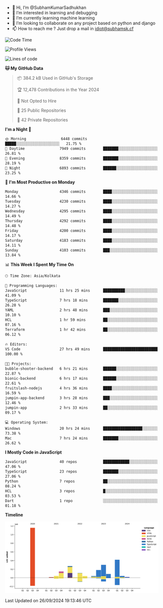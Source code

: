 - 👋 Hi, I’m @SubhamKumarSadhukhan
- 👀 I’m interested in learning and debugging
- 🌱 I’m currently learning machine learning
- 💞️ I’m looking to collaborate on any project based on python and django
- 📫 How to reach me ?
      Just drop a mail in idiot@subhamsk.cf

<!---
SubhamKumarSadhukhan/SubhamKumarSadhukhan is a ✨ special ✨ repository because its `README.md` (this file) appears on your GitHub profile.
You can click the Preview link to take a look at your changes.
--->


<!--START_SECTION:waka-->
![Code Time](http://img.shields.io/badge/Code%20Time-2%2C542%20hrs%2022%20mins-blue)

![Profile Views](http://img.shields.io/badge/Profile%20Views-6-blue)

![Lines of code](https://img.shields.io/badge/From%20Hello%20World%20I%27ve%20Written-2.8%20million%20lines%20of%20code-blue)

**🐱 My GitHub Data** 

> 📦 384.2 kB Used in GitHub's Storage 
 > 
> 🏆 12,478 Contributions in the Year 2024
 > 
> 🚫 Not Opted to Hire
 > 
> 📜 25 Public Repositories 
 > 
> 🔑 42 Private Repositories 
 > 
**I'm a Night 🦉** 

```text
🌞 Morning                6448 commits        █████░░░░░░░░░░░░░░░░░░░░   21.75 % 
🌆 Daytime                7949 commits        ███████░░░░░░░░░░░░░░░░░░   26.81 % 
🌃 Evening                8359 commits        ███████░░░░░░░░░░░░░░░░░░   28.19 % 
🌙 Night                  6893 commits        ██████░░░░░░░░░░░░░░░░░░░   23.25 % 
```
📅 **I'm Most Productive on Monday** 

```text
Monday                   4346 commits        ████░░░░░░░░░░░░░░░░░░░░░   14.66 % 
Tuesday                  4230 commits        ████░░░░░░░░░░░░░░░░░░░░░   14.27 % 
Wednesday                4295 commits        ████░░░░░░░░░░░░░░░░░░░░░   14.49 % 
Thursday                 4292 commits        ████░░░░░░░░░░░░░░░░░░░░░   14.48 % 
Friday                   4200 commits        ████░░░░░░░░░░░░░░░░░░░░░   14.17 % 
Saturday                 4183 commits        ████░░░░░░░░░░░░░░░░░░░░░   14.11 % 
Sunday                   4103 commits        ███░░░░░░░░░░░░░░░░░░░░░░   13.84 % 
```


📊 **This Week I Spent My Time On** 

```text
🕑︎ Time Zone: Asia/Kolkata

💬 Programming Languages: 
JavaScript               11 hrs 25 mins      ██████████░░░░░░░░░░░░░░░   41.09 % 
TypeScript               7 hrs 18 mins       ███████░░░░░░░░░░░░░░░░░░   26.28 % 
YAML                     2 hrs 48 mins       ███░░░░░░░░░░░░░░░░░░░░░░   10.10 % 
HCL                      1 hr 59 mins        ██░░░░░░░░░░░░░░░░░░░░░░░   07.16 % 
Terraform                1 hr 42 mins        ██░░░░░░░░░░░░░░░░░░░░░░░   06.12 % 

🔥 Editors: 
VS Code                  27 hrs 49 mins      █████████████████████████   100.00 % 

🐱‍💻 Projects: 
bubble-shooter-backend   6 hrs 21 mins       ██████░░░░░░░░░░░░░░░░░░░   22.87 % 
bionic-backend           6 hrs 17 mins       ██████░░░░░░░░░░░░░░░░░░░   22.61 % 
fruitslash-nodejs        4 hrs 36 mins       ████░░░░░░░░░░░░░░░░░░░░░   16.59 % 
jumpin-app-backend       3 hrs 28 mins       ███░░░░░░░░░░░░░░░░░░░░░░   12.46 % 
jumpin-app               2 hrs 33 mins       ██░░░░░░░░░░░░░░░░░░░░░░░   09.17 % 

💻 Operating System: 
Windows                  20 hrs 24 mins      ██████████████████░░░░░░░   73.38 % 
Mac                      7 hrs 24 mins       ███████░░░░░░░░░░░░░░░░░░   26.62 % 
```

**I Mostly Code in JavaScript** 

```text
JavaScript               40 repos            ████████████░░░░░░░░░░░░░   47.06 % 
TypeScript               23 repos            ███████░░░░░░░░░░░░░░░░░░   27.06 % 
Python                   7 repos             ██░░░░░░░░░░░░░░░░░░░░░░░   08.24 % 
HCL                      3 repos             █░░░░░░░░░░░░░░░░░░░░░░░░   03.53 % 
Dart                     1 repo              ░░░░░░░░░░░░░░░░░░░░░░░░░   01.18 % 
```



**Timeline**

![Lines of Code chart](https://raw.githubusercontent.com/SubhamKumarSadhukhan/SubhamKumarSadhukhan/main/assets/bar_graph.png)


 Last Updated on 26/09/2024 19:13:46 UTC
<!--END_SECTION:waka-->
